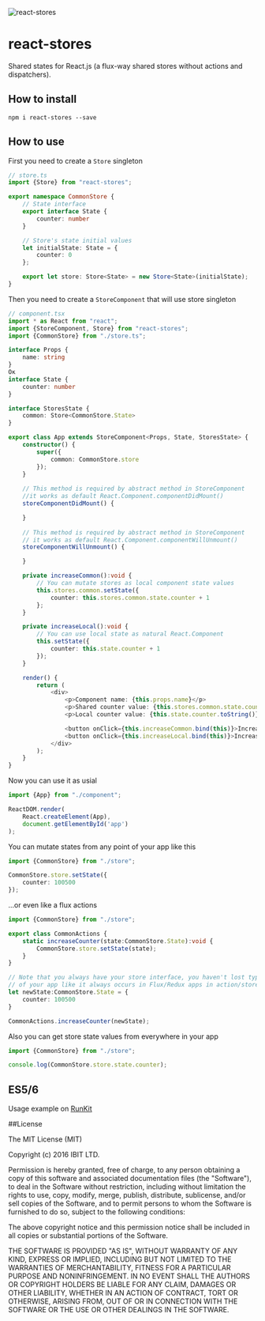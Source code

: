 ![react-stores](https://ibitcy.github.io/react-stores/react-stores.svg)

# react-stores
Shared states for React.js (a flux-way shared stores without actions and dispatchers).

## How to install
```
npm i react-stores --save
```

## How to use

First you need to create a `Store` singleton
```typescript
// store.ts
import {Store} from "react-stores";

export namespace CommonStore {
    // State interface
    export interface State {
        counter: number
    }

    // Store's state initial values
    let initialState: State = {
        counter: 0
    };

    export let store: Store<State> = new Store<State>(initialState);
}
```

Then you need to create a `StoreComponent` that will use store singleton
```typescript
// component.tsx
import * as React from "react";
import {StoreComponent, Store} from "react-stores";
import {CommonStore} from "./store.ts";

interface Props {
    name: string
}
Ок
interface State {
    counter: number
}

interface StoresState {
    common: Store<CommonStore.State>
}

export class App extends StoreComponent<Props, State, StoresState> {
    constructor() {
        super({
            common: CommonStore.store
        });
    }
    
    // This method is required by abstract method in StoreComponent
    //it works as default React.Component.componentDidMount()
    storeComponentDidMount() {

    }
    
    // This method is required by abstract method in StoreComponent
    // it works as default React.Component.componentWillUnmount()
    storeComponentWillUnmount() {

    }

    private increaseCommon():void {
        // You can mutate stores as local component state values
        this.stores.common.setState({
            counter: this.stores.common.state.counter + 1
        };
    }

    private increaseLocal():void {
        // You can use local state as natural React.Component
        this.setState({
            counter: this.state.counter + 1
        });
    }

    render() {
        return (
            <div>
                <p>Component name: {this.props.name}</p>
	            <p>Shared counter value: {this.stores.common.state.counter.toString()}</p>
                <p>Local counter value: {this.state.counter.toString()}</p>

                <button onClick={this.increaseCommon.bind(this)}>Increase common counter value</button>
                <button onClick={this.increaseLocal.bind(this)}>Increase local counter value</button>
            </div>
        );
    }
}
```

Now you can use it as usial
```typescript
import {App} from "./component";

ReactDOM.render(
	React.createElement(App),
	document.getElementById('app')
);
```

You can mutate states from any point of your app like this
```typescript
import {CommonStore} from "./store";

CommonStore.store.setState({
	counter: 100500
});
```

...or even like a flux actions
```typescript
import {CommonStore} from "./store";

export class CommonActions {
	static increaseCounter(state:CommonStore.State):void {
		CommonStore.store.setState(state);
	}
}

// Note that you always have your store interface, you haven't lost typization consistency 
// of your app like it always occurs in Flux/Redux apps in action/store communication
let newState:CommonStore.State = {
	counter: 100500
}

CommonActions.increaseCounter(newState);
```

Also you can get store state values from everywhere in your app
```typescript
import {CommonStore} from "./store";

console.log(CommonStore.store.state.counter);
```

## ES5/6
Usage example on [RunKit](https://runkit.com/589af3775af6a4001487d9de/589af3775af6a4001487d9df)

##License

The MIT License (MIT)

Copyright (c) 2016 IBIT LTD.

Permission is hereby granted, free of charge, to any person obtaining a copy of this software and associated documentation files (the "Software"), to deal in the Software without restriction, including without limitation the rights to use, copy, modify, merge, publish, distribute, sublicense, and/or sell copies of the Software, and to permit persons to whom the Software is furnished to do so, subject to the following conditions:

The above copyright notice and this permission notice shall be included in all copies or substantial portions of the Software.

THE SOFTWARE IS PROVIDED "AS IS", WITHOUT WARRANTY OF ANY KIND, EXPRESS OR IMPLIED, INCLUDING BUT NOT LIMITED TO THE WARRANTIES OF MERCHANTABILITY, FITNESS FOR A PARTICULAR PURPOSE AND NONINFRINGEMENT. IN NO EVENT SHALL THE AUTHORS OR COPYRIGHT HOLDERS BE LIABLE FOR ANY CLAIM, DAMAGES OR OTHER LIABILITY, WHETHER IN AN ACTION OF CONTRACT, TORT OR OTHERWISE, ARISING FROM, OUT OF OR IN CONNECTION WITH THE SOFTWARE OR THE USE OR OTHER DEALINGS IN THE SOFTWARE.

